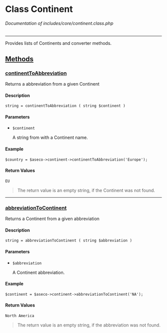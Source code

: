 # Class Continent
###### Documentation of includes/core/continent.class.php


***


Provides lists of Continents and converter methods.



## [Methods](_#Methods)


### [continentToAbbreviation](_#continentToAbbreviation)
Returns a abbreviation from a given Continent


#### Description
	string = continentToAbbreviation ( string $continent )


#### Parameters
*	`$continent`

	A string from with a Continent name.

#### Example
	$country = $aseco->continent->continentToAbbreviation('Europe');


#### Return Values
	EU


> The return value is an empty string, if the Continent was not found.



***



### [abbreviationToContinent](_#abbreviationToContinent)
Returns a Continent from a given abbreviation


#### Description
	string = abbreviationToContinent ( string $abbreviation )


#### Parameters
*	`$abbreviation`

	A Continent abbreviation.

#### Example
	$continent = $aseco->continent->abbreviationToContinent('NA');


#### Return Values
	North America


> The return value is an empty string, if the abbreviation was not found.
